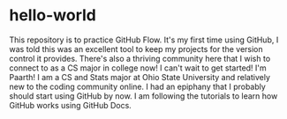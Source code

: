 # hello-world
This repository is to practice GitHub Flow. It's my first time using GitHub, I was told this was an excellent tool to keep my projects for the version control it provides. There's also a thriving community here that I wish to connect to as a CS major in college now! I can't wait to get started!
I'm Paarth! I am a CS and Stats major at Ohio State University and relatively new to the coding community online. I had an epiphany that I probably should start using GitHub by now.
I am following the tutorials to learn how GitHub works using GitHub Docs.
